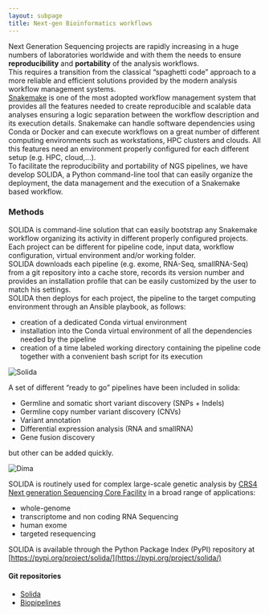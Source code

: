 ```yaml
---
layout: subpage
title: Next-gen Bioinformatics workflows
---
```


Next Generation Sequencing projects are rapidly increasing in a huge numbers of laboratories worldwide and with them the needs to ensure **reproducibility** and **portability** of the analysis workflows.  
This requires a transition from the classical “spaghetti code” approach to a more reliable and efficient solutions provided by the modern analysis workflow management systems.  
[Snakemake](https://snakemake.readthedocs.io) is one of the most adopted workflow management system that provides all the features needed to create reproducible and scalable data analyses ensuring a logic separation between the workflow description and its execution details.
Snakemake can handle software dependencies using Conda or Docker and can execute workflows on a great number of different computing environments such as workstations, HPC clusters and clouds. All this features need an environment properly configured for each different setup (e.g. HPC, cloud,...).  
To facilitate the reproducibility and portability of NGS pipelines, we have develop SOLIDA, a Python command-line tool that can easily organize the deployment, the data management and the execution of a Snakemake based workflow.

### Methods
SOLIDA is command-line solution that can easily bootstrap any Snakemake workflow organizing its activity in different properly configured projects. Each project can be different for pipeline code, input data, workflow configuration, virtual environment and/or working folder.  
SOLIDA downloads each pipeline (e.g. exome, RNA-Seq, smallRNA-Seq) from a git repository into a cache store, records its version number and provides an installation profile that can be easily customized by the user to match his settings.  
SOLIDA then deploys for each project, the pipeline to the target computing environment through an Ansible playbook, as follows:
* creation of a dedicated Conda virtual environment
* installation into the Conda virtual environment of all the dependencies needed by the pipeline
* creation of a time labeled working directory containing the pipeline code together with a convenient bash script for its execution

![Solida](../solida.png)

A set of different “ready to go” pipelines have been included in solida:

* Germline and somatic short variant discovery (SNPs + Indels)
* Germline copy number variant discovery (CNVs)
* Variant annotation
* Differential expression analysis (RNA and smallRNA)
* Gene fusion discovery

but other can be added quickly.

![Dima](../dima_dag.png)

SOLIDA is routinely used for complex large-scale genetic analysis by [CRS4 Next generation Sequencing Core Facility](http://next.crs4.it) in a broad range of applications:
* whole-genome
* transcriptome and non coding RNA Sequencing
* human exome
* targeted resequencing

SOLIDA is available through the Python Package Index (PyPI) repository at 
[https://pypi.org/project/solida/](https://pypi.org/project/solida/)



#### Git repositories

* [Solida](https://github.com/gmauro/solida)
* [Biopipelines](https://bitbucket.org/biopipelines/)


